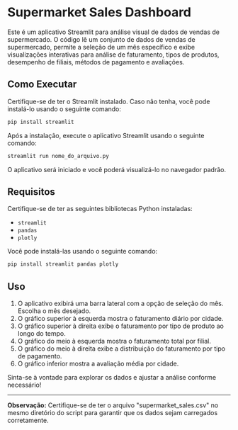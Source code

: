  # Supermarket Sales Dashboard

Este é um aplicativo Streamlit para análise visual de dados de vendas de supermercado. O código lê um conjunto de dados de vendas de supermercado, permite a seleção de um mês específico e exibe visualizações interativas para análise de faturamento, tipos de produtos, desempenho de filiais, métodos de pagamento e avaliações.

## Como Executar

Certifique-se de ter o Streamlit instalado. Caso não tenha, você pode instalá-lo usando o seguinte comando:

```bash
pip install streamlit
```

Após a instalação, execute o aplicativo Streamlit usando o seguinte comando:

```bash
streamlit run nome_do_arquivo.py
```

O aplicativo será iniciado e você poderá visualizá-lo no navegador padrão.

## Requisitos

Certifique-se de ter as seguintes bibliotecas Python instaladas:

- `streamlit`
- `pandas`
- `plotly`

Você pode instalá-las usando o seguinte comando:

```bash
pip install streamlit pandas plotly
```

## Uso

1. O aplicativo exibirá uma barra lateral com a opção de seleção do mês. Escolha o mês desejado.
2. O gráfico superior à esquerda mostra o faturamento diário por cidade.
3. O gráfico superior à direita exibe o faturamento por tipo de produto ao longo do tempo.
4. O gráfico do meio à esquerda mostra o faturamento total por filial.
5. O gráfico do meio à direita exibe a distribuição do faturamento por tipo de pagamento.
6. O gráfico inferior mostra a avaliação média por cidade.

Sinta-se à vontade para explorar os dados e ajustar a análise conforme necessário!

---

**Observação:** Certifique-se de ter o arquivo "supermarket_sales.csv" no mesmo diretório do script para garantir que os dados sejam carregados corretamente.
